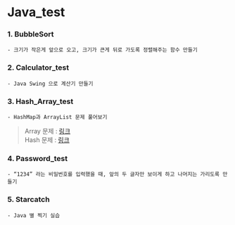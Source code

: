 # Java_test

### 1. BubbleSort
	- 크기가 작은게 앞으로 오고, 크기가 큰게 뒤로 가도록 정렬해주는 함수 만들기

### 2. Calculator_test
	- Java Swing 으로 계산기 만들기

### 3. Hash_Array_test
	- HashMap과 ArrayList 문제 풀어보기

> Array 문제 : [링크](https://power-wormhole-8f6.notion.site/ArrayList-709958f259da4935a61159e41e4ce7a6)   
> Hash 문제 : [링크](https://power-wormhole-8f6.notion.site/Hash-419ff718922c46adba28b353d4b2e693)

### 4. Password_test
	- “1234” 라는 비밀번호를 입력했을 때, 앞의 두 글자만 보이게 하고 나머지는 가리도록 만들기

### 5. Starcatch
	- Java 별 찍기 실습